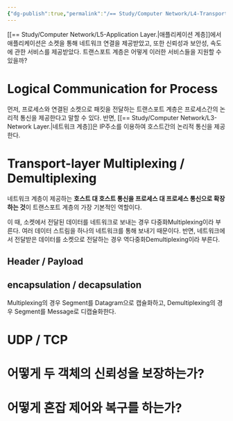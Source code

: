 ```yaml
---
{"dg-publish":true,"permalink":"/== Study/Computer Network/L4-Transport Layer./","created":"2023-12-14T17:07:14.000+09:00","updated":"2025-01-14T15:33:44.000+09:00"}
---
```



[[== Study/Computer Network/L5-Application Layer.\|애플리케이션 계층]]에서 애플리케이션은 소켓을 통해 네트워크 연결을 제공받았고, 또한 신뢰성과 보안성, 속도에 관한 서비스를 제공받았다. 트랜스포트 계층은 어떻게 이러한 서비스들을 지원할 수 있을까?

# Logical Communication for Process

먼저, 프로세스와 연결된 소켓으로 패킷을 전달하는 트랜스포트 계층은 프로세스간의 논리적 통신을 제공한다고 말할 수 있다. 반면, [[== Study/Computer Network/L3-Network Layer.\|네트워크 계층]]은 IP주소를 이용하여 호스트간의 논리적 통신을 제공한다.

# Transport-layer Multiplexing / Demultiplexing

네트워크 계층이 제공하는 **호스트 대 호스트 통신을 프로세스 대 프로세스 통신으로 확장하는 것**이 트랜스포트 계층의 가장 기본적인 역할이다.

이 때, 소켓에서 전달된 데이터를 네트워크로 보내는 경우 다중화Multiplexing이라 부른다. 여러 데이터 스트림을 하나의 네트워크를 통해 보내기 때문이다. 반면, 네트워크에서 전달받은 데이터를 소켓으로 전달하는 경우 역다중화Demultiplexing이라 부른다.

## Header / Payload
## encapsulation / decapsulation
Multiplexing의 경우 Segment를 Datagram으로 캡슐화하고,
Demultiplexing의 경우 Segment를 Message로 디캡슐화한다.

# UDP / TCP

# 어떻게 두 객체의 신뢰성을 보장하는가?

# 어떻게 혼잡 제어와 복구를 하는가?
